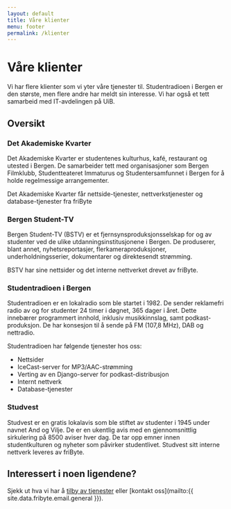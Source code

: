 ```yaml
---
layout: default
title: Våre klienter
menu: footer
permalink: /klienter
---
```

# Våre klienter

Vi har flere klienter som vi yter våre tjenester til. Studentradioen i Bergen er den største, men flere andre har meldt sin interesse. Vi har også et tett samarbeid med IT-avdelingen på UiB.

## Oversikt

### Det Akademiske Kvarter

Det Akademiske Kvarter er studentenes kulturhus, kafé, restaurant og utested i Bergen. De samarbeider tett med organisasjoner som Bergen Filmklubb, Studentteateret Immaturus og Studentersamfunnet i Bergen for å holde regelmessige arrangementer.


Det Akademiske Kvarter får nettside-tjenester, nettverkstjenester og database-tjenester fra friByte

### Bergen Student-TV

Bergen Student-TV (BSTV) er et fjernsynsproduksjonsselskap for og av studenter ved de ulike utdanningsinstitusjonene i Bergen. De produserer, blant annet, nyhetsreportasjer, flerkameraproduksjoner, underholdningsserier, dokumentarer og direktesendt strømming.


BSTV har sine nettsider og det interne nettverket drevet av friByte.

### Studentradioen i Bergen

Studentradioen er en lokalradio som ble startet i 1982. De sender reklamefri radio av og for studenter 24 timer i døgnet, 365 dager i året. Dette innebærer programmert innhold, inklusiv musikkinnslag, samt podkast-produksjon. De har konsesjon til å sende på FM (107,8 MHz), DAB og nettradio.

Studentradioen har følgende tjenester hos oss:
-	Nettsider
-	IceCast-server for MP3/AAC-strømming
-	Verting av en Django-server for podkast-distribusjon
-	Internt nettverk
-	Database-tjenester

### Studvest

Studvest er en gratis lokalavis som ble stiftet av studenter i 1945 under navnet And og Vilje. De er en ukentlig avis med en gjennomsnittlig sirkulering på 8500 aviser hver dag. De tar opp emner innen studentkulturen og nyheter som påvirker studentlivet.
Studvest sitt interne nettverk leveres av friByte.


## Interessert i noen ligendene?

Sjekk ut hva vi har å [tilby av tjenester](/tjenester) eller [kontakt oss](mailto:{{ site.data.fribyte.email.general }}).
